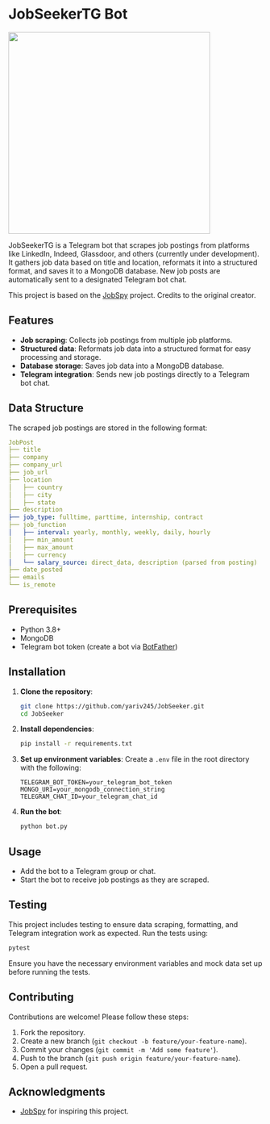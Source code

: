 # JobSeekerTG Bot
<img src="https://github.com/user-attachments/assets/44a7be89-cfe3-4e4c-bb94-f6ca8e1b23db" width="400" height="400">

JobSeekerTG is a Telegram bot that scrapes job postings from platforms like LinkedIn, Indeed, Glassdoor, and others (currently under development). It gathers job data based on title and location, reformats it into a structured format, and saves it to a MongoDB database. New job posts are automatically sent to a designated Telegram bot chat.

This project is based on the [JobSpy](https://github.com/Bunsly/JobSpy) project. Credits to the original creator.

## Features

- **Job scraping**: Collects job postings from multiple job platforms.
- **Structured data**: Reformats job data into a structured format for easy processing and storage.
- **Database storage**: Saves job data into a MongoDB database.
- **Telegram integration**: Sends new job postings directly to a Telegram bot chat.

## Data Structure

The scraped job postings are stored in the following format:

```yaml
JobPost
├── title
├── company
├── company_url
├── job_url
├── location
│   ├── country
│   ├── city
│   ├── state
├── description
├── job_type: fulltime, parttime, internship, contract
├── job_function
│   ├── interval: yearly, monthly, weekly, daily, hourly
│   ├── min_amount
│   ├── max_amount
│   ├── currency
│   └── salary_source: direct_data, description (parsed from posting)
├── date_posted
├── emails
└── is_remote
```

## Prerequisites

- Python 3.8+
- MongoDB
- Telegram bot token (create a bot via [BotFather](https://core.telegram.org/bots#botfather))

## Installation

1. **Clone the repository**:
   ```bash
   git clone https://github.com/yariv245/JobSeeker.git
   cd JobSeeker
   ```

2. **Install dependencies**:
   ```bash
   pip install -r requirements.txt
   ```

3. **Set up environment variables**:
   Create a `.env` file in the root directory with the following:
   ```env
   TELEGRAM_BOT_TOKEN=your_telegram_bot_token
   MONGO_URI=your_mongodb_connection_string
   TELEGRAM_CHAT_ID=your_telegram_chat_id
   ```

4. **Run the bot**:
   ```bash
   python bot.py
   ```

## Usage

- Add the bot to a Telegram group or chat.
- Start the bot to receive job postings as they are scraped.

## Testing

This project includes testing to ensure data scraping, formatting, and Telegram integration work as expected. Run the tests using:

```bash
pytest
```

Ensure you have the necessary environment variables and mock data set up before running the tests.

## Contributing

Contributions are welcome! Please follow these steps:

1. Fork the repository.
2. Create a new branch (`git checkout -b feature/your-feature-name`).
3. Commit your changes (`git commit -m 'Add some feature'`).
4. Push to the branch (`git push origin feature/your-feature-name`).
5. Open a pull request.

## Acknowledgments

- [JobSpy](https://github.com/Bunsly/JobSpy) for inspiring this project.

